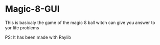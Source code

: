 # Magic-8-GUI
This is basicaly the game of the magic 8 ball witch can give you answer to yor life problems

PS: It has been made with Raylib
